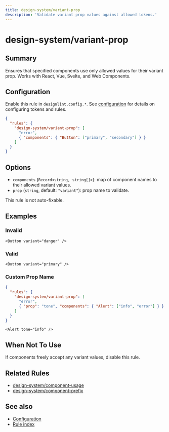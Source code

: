 ```yaml
---
title: design-system/variant-prop
description: 'Validate variant prop values against allowed tokens.'
---
```


# design-system/variant-prop

## Summary

Ensures that specified components use only allowed values for their variant prop. Works with React, Vue, Svelte, and Web Components.

## Configuration

Enable this rule in `designlint.config.*`. See [configuration](../../configuration.md) for details on configuring tokens and rules.

```json
{
  "rules": {
    "design-system/variant-prop": [
      "error",
      { "components": { "Button": ["primary", "secondary"] } }
    ]
  }
}
```

## Options

- `components` (`Record<string, string[]>`): map of component names to their allowed variant values.
- `prop` (`string`, default: `"variant"`): prop name to validate.

This rule is not auto-fixable.

## Examples

### Invalid

```tsx
<Button variant="danger" />
```

### Valid

```tsx
<Button variant="primary" />
```

### Custom Prop Name

```json
{
  "rules": {
    "design-system/variant-prop": [
      "error",
      { "prop": "tone", "components": { "Alert": ["info", "error"] } }
    ]
  }
}
```

```tsx
<Alert tone="info" />
```

## When Not To Use

If components freely accept any variant values, disable this rule.

## Related Rules

- [design-system/component-usage](./component-usage.md)
- [design-system/component-prefix](./component-prefix.md)

## See also

- [Configuration](../../configuration.md)
- [Rule index](../index.md)
